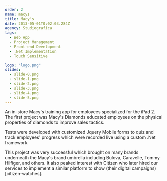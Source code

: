 ```yaml
---
order: 2
name: macys
title: Macy's
date: 2013-05-01T0:02:03.284Z
agency: Studiografica
tags:
  - Web App
  - Project Management
  - Front-end Development
  - .Net Implementation
  - Touch Sensitive

logo: "logo.png"
slides:
  - slide-0.png
  - slide-1.png
  - slide-2.png
  - slide-3.png
  - slide-4.png
  - slide-5.png
---
```

An in-store Macy's training app for employees specialized for the iPad 2.
The first project was Macy's Diamonds educated
employees on the physical properties of diamonds to improve
sales tactics.

Tests were developed with customized Jquery Mobile forms to quiz and track employees' progress which were recorded live using a custom .Net framework.

This project was very successful which brought on many
brands underneath the Macy's brand umbrella including
Bulova, Caravelle, Tommy Hilfiger, and others.
It also peaked interest with Citizen who later hired our services to implement a similar platform to
show (their digital campaigns)[citizen-watches].
